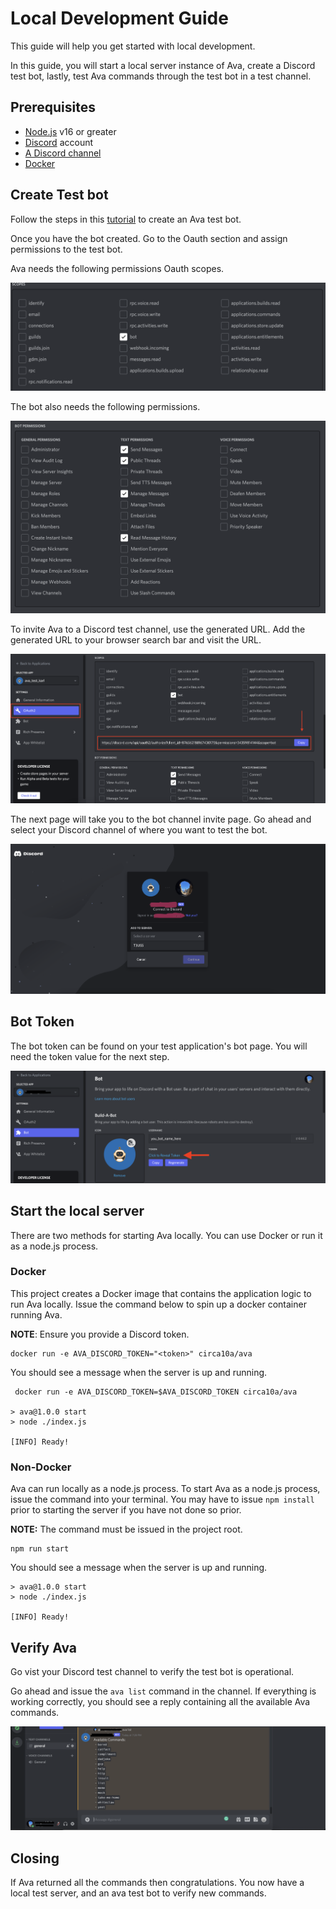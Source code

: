 # Local Development Guide

This guide will help you get started with local development.

In this guide, you will start a local server instance of Ava, create a Discord test bot, lastly, test Ava commands through the test bot in a test channel. 

## Prerequisites

* [Node.js](https://nodejs.org/en/) v16 or greater
* [Discord](https://discord.com/) account
* [A Discord channel](https://blog.discord.com/starting-your-first-discord-server-4dcacda8dad5)
* [Docker](https://www.docker.com/products/docker-desktop)

## Create Test bot

Follow the steps in this [tutorial](https://www.freecodecamp.org/news/create-a-discord-bot-with-python/) to create an Ava test bot.

Once you have the bot created. Go to the Oauth section and assign permissions to the test bot.

Ava needs the following permissions Oauth scopes.

![Oauth image with oauth scopes checked](../public/images/oauth_scopes.png)

The bot also needs the following permissions.

![image of bot permissions that are required](../public/images/bot_permissions.png)

To invite Ava to a Discord test channel, use the generated URL. Add the generated URL to your browser search bar and visit the URL.

![Bot invite view](../public/images/bot_invite_link.png)

The next page will take you to the bot channel invite page. Go ahead and select your Discord channel of where you want to test the bot.

![View of Discord invite modal with channel prompt](../public/images/add_bot_channel.png)

## Bot Token

The bot token can be found on your test application's bot page. You will need the token value for the next step.

![bot token view](../public/images/bot_token_step.png)


## Start the local server

There are two methods for starting Ava locally. You can use Docker or run it as a node.js process.

### Docker

This project creates a Docker image that contains the application logic to run Ava locally.  Issue the command below to spin up a docker container running Ava.

**NOTE**: Ensure you provide a Discord token. 

```shell
docker run -e AVA_DISCORD_TOKEN="<token>" circa10a/ava
```

You should see a message when the server is up and running.

```shell
 docker run -e AVA_DISCORD_TOKEN=$AVA_DISCORD_TOKEN circa10a/ava

> ava@1.0.0 start
> node ./index.js

[INFO] Ready!
```

### Non-Docker

Ava can run locally as a node.js process. To start Ava as a node.js process, issue the command into your terminal. You may have to issue `npm install` prior to starting the server if you have not done so prior.

**NOTE:** The command must be issued in the project root.

```shell
npm run start
```

You should see a message when the server is up and running.
```
> ava@1.0.0 start
> node ./index.js

[INFO] Ready!
```

## Verify Ava

Go vist your Discord test channel to verify the test bot is operational.

Go ahead and issue the `ava list` command in the channel. If everything is working correctly, you should see a reply containing all the available Ava commands.

![ava returns commands](../public/images/ava_validate.png)

## Closing

If Ava returned all the commands then congratulations. You now have a local test server, and an ava test bot to verify new commands.
